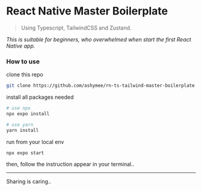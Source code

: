 # React Native Master Boilerplate

> Using Typescript, TailwindCSS and Zustand.

_This is suitable for beginners, who overwhelmed when start the first React Native app._

### How to use

clone this repo

```bash
git clone https://github.com/ashymee/rn-ts-tailwind-master-boilerplate.git
```

install all packages needed

```bash
# use npx
npx expo install

# use yarn
yarn install
```

run from your local env

```bash
npx expo start
```

then, follow the instruction appear in your terminal..

---

Sharing is caring..
